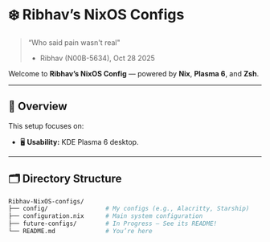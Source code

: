 # ❄️ Ribhav’s NixOS Configs

> “Who said pain wasn't real"
> - Ribhav (N00B-5634), Oct 28 2025 

Welcome to **Ribhav’s NixOS Config** — powered by **Nix**, **Plasma 6**, and **Zsh**.

---

## 🧭 Overview

This setup focuses on:  
- 🖥️ **Usability:** KDE Plasma 6 desktop.

---

## 🗂️ Directory Structure

```bash
Ribhav-NixOS-configs/
├── config/                # My configs (e.g., Alacritty, Starship)
├── configuration.nix      # Main system configuration
├── future-configs/        # In Progress — See its README!
└── README.md              # You’re here
